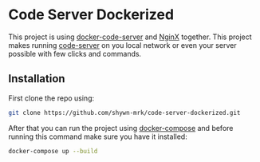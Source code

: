 # Code Server Dockerized
This project is using [docker-code-server](https://github.com/linuxserver/docker-code-server) and [NginX](https://www.nginx.com/) together. This project makes running [code-server](https://github.com/cdr/code-server) on you local network or even your server possible with few clicks and commands.

## Installation
First clone the repo using:<br/>
```bash
git clone https://github.com/shywn-mrk/code-server-dockerized.git
```

After that you can run the project using [docker-compose](https://docs.docker.com/compose/) and before running this command make sure you have it installed:<br/>
```bash
docker-compose up --build
```
